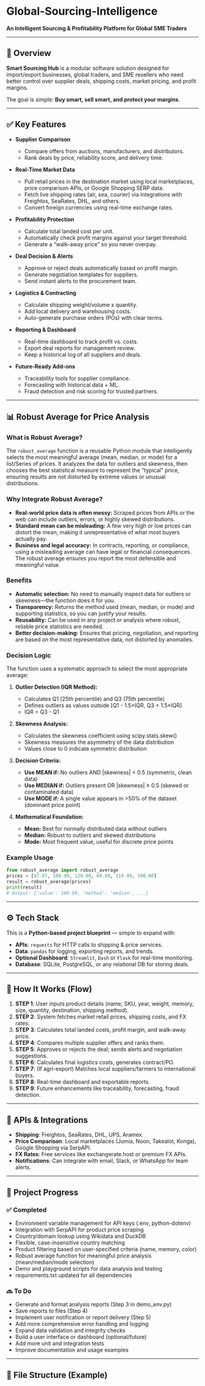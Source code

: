 # Global-Sourcing-Intelligence

**An Intelligent Sourcing & Profitability Platform for Global SME Traders**

---

## 📌 Overview

**Smart Sourcing Hub** is a modular software solution designed for import/export businesses, global traders, and SME resellers who need better control over supplier deals, shipping costs, market pricing, and profit margins.

The goal is simple: **Buy smart, sell smart, and protect your margins**.

---

## ✅ Key Features

- **Supplier Comparison**
  - Compare offers from auctions, manufacturers, and distributors.
  - Rank deals by price, reliability score, and delivery time.

- **Real-Time Market Data**
  - Pull retail prices in the destination market using local marketplaces, price comparison APIs, or Google Shopping SERP data.
  - Fetch live shipping rates (air, sea, courier) via integrations with Freightos, SeaRates, DHL, and others.
  - Convert foreign currencies using real-time exchange rates.

- **Profitability Protection**
  - Calculate total landed cost per unit.
  - Automatically check profit margins against your target threshold.
  - Generate a “walk-away price” so you never overpay.

- **Deal Decision & Alerts**
  - Approve or reject deals automatically based on profit margin.
  - Generate negotiation templates for suppliers.
  - Send instant alerts to the procurement team.

- **Logistics & Contracting**
  - Calculate shipping weight/volume x quantity.
  - Add local delivery and warehousing costs.
  - Auto-generate purchase orders (POs) with clear terms.

- **Reporting & Dashboard**
  - Real-time dashboard to track profit vs. costs.
  - Export deal reports for management review.
  - Keep a historical log of all suppliers and deals.

- **Future-Ready Add-ons**
  - Traceability tools for supplier compliance.
  - Forecasting with historical data + ML.
  - Fraud detection and risk scoring for trusted partners.

---

## 📊 Robust Average for Price Analysis

### What is Robust Average?
The `robust_average` function is a reusable Python module that intelligently selects the most meaningful average (mean, median, or mode) for a list/Series of prices. It analyzes the data for outliers and skewness, then chooses the best statistical measure to represent the "typical" price, ensuring results are not distorted by extreme values or unusual distributions.

### Why Integrate Robust Average?
- **Real-world price data is often messy:** Scraped prices from APIs or the web can include outliers, errors, or highly skewed distributions.
- **Standard mean can be misleading:** A few very high or low prices can distort the mean, making it unrepresentative of what most buyers actually pay.
- **Business and legal accuracy:** In contracts, reporting, or compliance, using a misleading average can have legal or financial consequences. The robust average ensures you report the most defensible and meaningful value.

### Benefits
- **Automatic selection:** No need to manually inspect data for outliers or skewness—the function does it for you.
- **Transparency:** Returns the method used (mean, median, or mode) and supporting statistics, so you can justify your results.
- **Reusability:** Can be used in any project or analysis where robust, reliable price statistics are needed.
- **Better decision-making:** Ensures that pricing, negotiation, and reporting are based on the most representative data, not distorted by anomalies.

### Decision Logic
The function uses a systematic approach to select the most appropriate average:

1. **Outlier Detection (IQR Method):**
   - Calculates Q1 (25th percentile) and Q3 (75th percentile)
   - Defines outliers as values outside [Q1 - 1.5×IQR, Q3 + 1.5×IQR]
   - IQR = Q3 - Q1

2. **Skewness Analysis:**
   - Calculates the skewness coefficient using scipy.stats.skew()
   - Skewness measures the asymmetry of the data distribution
   - Values close to 0 indicate symmetric distribution

3. **Decision Criteria:**
   - **Use MEAN if:** No outliers AND |skewness| < 0.5 (symmetric, clean data)
   - **Use MEDIAN if:** Outliers present OR |skewness| ≥ 0.5 (skewed or contaminated data)
   - **Use MODE if:** A single value appears in >50% of the dataset (dominant price point)

4. **Mathematical Foundation:**
   - **Mean:** Best for normally distributed data without outliers
   - **Median:** Robust to outliers and skewed distributions
   - **Mode:** Most frequent value, useful for discrete price points

### Example Usage
```python
from robust_average import robust_average
prices = [97.87, 109.99, 129.99, 89.99, 119.99, 500.00]
result = robust_average(prices)
print(result)
# Output: {'value': 109.99, 'method': 'median', ...}
```

---

## ⚙️ Tech Stack

This is a **Python-based project blueprint** — simple to expand with:
- **APIs**: `requests` for HTTP calls to shipping & price services.
- **Data**: `pandas` for logging, exporting reports, and trends.
- **Optional Dashboard**: `Streamlit`, `Dash` or `Flask` for real-time monitoring.
- **Database**: SQLite, PostgreSQL, or any relational DB for storing deals.

---

## 🚀 How It Works (Flow)

1. **STEP 1**: User inputs product details (name, SKU, year, weight, memory, size, quantity, destination, shipping method).
2. **STEP 2**: System fetches market retail prices, shipping costs, and FX rates.
3. **STEP 3**: Calculates total landed costs, profit margin, and walk-away price.
4. **STEP 4**: Compares multiple supplier offers and ranks them.
5. **STEP 5**: Approves or rejects the deal; sends alerts and negotiation suggestions.
6. **STEP 6**: Calculates final logistics costs, generates contract/PO.
7. **STEP 7**: (If agri-export) Matches local suppliers/farmers to international buyers.
8. **STEP 8**: Real-time dashboard and exportable reports.
9. **STEP 9**: Future enhancements like traceability, forecasting, fraud detection.

---

## 🔗 APIs & Integrations

- **Shipping**: Freightos, SeaRates, DHL, UPS, Aramex.
- **Price Comparison**: Local marketplaces (Jumia, Noon, Takealot, Konga), Google Shopping via SerpAPI.
- **FX Rates**: Free services like exchangerate.host or premium FX APIs.
- **Notifications**: Can integrate with email, Slack, or WhatsApp for team alerts.

---

## 🚦 Project Progress

### ✅ Completed
- Environment variable management for API keys (.env, python-dotenv)
- Integration with SerpAPI for product price scraping
- Country/domain lookup using Wikidata and DuckDB
- Flexible, case-insensitive country matching
- Product filtering based on user-specified criteria (name, memory, color)
- Robust average function for meaningful price analysis (mean/median/mode selection)
- Demo and playground scripts for data analysis and testing
- requirements.txt updated for all dependencies

### 🔜 To Do
- Generate and format analysis reports (Step 3 in demo_env.py)
- Save reports to files (Step 4)
- Implement user notification or report delivery (Step 5)
- Add more comprehensive error handling and logging
- Expand data validation and integrity checks
- Build a user interface or dashboard (optional/future)
- Add more unit and integration tests
- Improve documentation and usage examples

---

## 📁 File Structure (Example)

